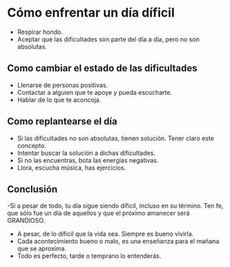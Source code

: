 # Cómo enfrentar un día díficil
- Respirar hondo.
- Aceptar que las dificultades son parte del día a día, pero no son absolutas.

## Como cambiar el estado de las dificultades
- Llenarse de personas positivas.
- Contactar a alguien que te apoye y pueda escucharte.
- Hablar de lo que te aconcoja.

## Como replantearse el día
- Si las dificultades no son absolutas, tienen solución. Tener claro este concepto.
- Intentar buscar la solución a dichas dificultades.
- Si no las encuentras, bota las energías negativas.
- Llora, escucha música, has ejercicios.

## Conclusión
-Si a pesar de todo, tu día sigue siendo díficil, incluso en su término. Ten fe, que sólo fue un día de aquellos y que el próximo amanecer será GRANDIOSO.
- A pesar, de lo díficil que la vida sea. Siempre es bueno vivirla.
- Cada acontecimiento bueno o malo, es una enseñanza para el mañana que se aproxima.
- Todo es perfecto, tarde o temprano lo entenderás.